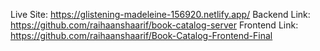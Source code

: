 Live Site: https://glistening-madeleine-156920.netlify.app/
Backend Link: https://github.com/raihaanshaarif/book-catalog-server
Frontend Link: https://github.com/raihaanshaarif/Book-Catalog-Frontend-Final
